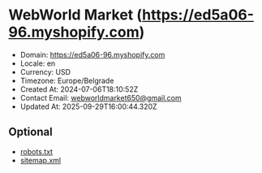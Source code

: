 # WebWorld Market (https://ed5a06-96.myshopify.com)

- Domain: https://ed5a06-96.myshopify.com
- Locale: en
- Currency: USD
- Timezone: Europe/Belgrade
- Created At: 2024-07-06T18:10:52Z
- Contact Email: webworldmarket650@gmail.com
- Updated At: 2025-09-29T16:00:44.320Z

## Optional

- [robots.txt](https://ed5a06-96.myshopify.com/robots.txt)
- [sitemap.xml](https://ed5a06-96.myshopify.com/sitemap.xml)
